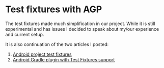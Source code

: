 # Test fixtures with AGP

The test fixtures made much simplification in our project. While it is still experimental and has issues I decided to
speak about my/our experience and current setup.

It is also continuation of the two articles I posted:

1. [Android project test fixtures](https://medium.com/p/dec50c5d8533)
2. [Android Gradle plugin with Test Fixtures support](https://medium.com/@emartynov/android-gradle-plugin-with-test-fixtures-support-411383320980)